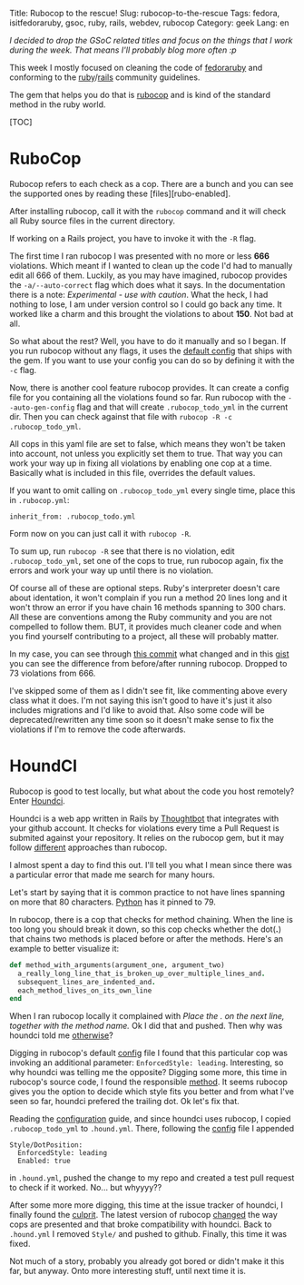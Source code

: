 Title: Rubocop to the rescue!
Slug: rubocop-to-the-rescue
Tags: fedora, isitfedoraruby, gsoc, ruby, rails, webdev, rubocop
Category: geek
Lang: en

*I decided to drop the GSoC related titles and focus on the things
that I work during the week. That means I'll probably blog more often :p*

This week I mostly focused on cleaning the code of [fedoraruby][] and
conforming to the [ruby][ruby-guide]/[rails][rails-guide] community
guidelines.

The gem that helps you do that is [rubocop][] and is kind of the standard
method in the ruby world.

[TOC]

# RuboCop

Rubocop refers to each check as a cop. There are a bunch and you can see
the supported ones by reading these [files][rubo-enabled].

After installing rubocop, call it with the `rubocop` command and it
will check all Ruby source files in the current directory.

If working on a Rails project, you have to invoke it with the `-R` flag.

The first time I ran rubocop I was presented with no more or less
**666** violations. Which meant if I wanted to clean up the code I'd had to
manually edit all 666 of them. Luckily, as you may have imagined, rubocop
provides the `-a/--auto-correct` flag which does what it says. In the
documentation there is a note: *Experimental - use with caution*. What the
heck, I had nothing to lose, I am under version control so I could go back
any time. It worked like a charm and this brought the violations to about
**150**. Not bad at all.

So what about the rest? Well, you have to do it manually and so I began.
If you run rubocop without any flags, it uses the [default config][rubo-conf] that
ships with the gem. If you want to use your config you can do so by defining
it with the `-c` flag.

Now, there is another cool feature rubocop provides. It can create a config
file for you containing all the violations found so far. Run rubocop with
the `--auto-gen-config` flag and that will create `.rubocop_todo_yml` in
the current dir. Then you can check against that file with
`rubocop -R -c .rubocop_todo_yml`.

All cops in this yaml file are set to false, which means they won't be taken
into account, not unless you explicitly set them to true. That way you can
work your way up in fixing all violations by enabling one cop at a time.
Basically what is included in this file, overrides the default values.

If you want to omit calling on `.rubocop_todo_yml` every single time, place
this in `.rubocop.yml`:

    inherit_from: .rubocop_todo.yml

Form now on you can just call it with `rubocop -R`.

To sum up, run `rubocop -R` see that there is no violation, edit
`.rubocop_todo_yml`, set one of the cops to true, run rubocop again, fix
the errors and work your way up until there is no violation.

Of course all of these are optional steps. Ruby's interpreter doesn't care
about identation, it won't complain if you run a method 20 lines long and
it won't throw an error if you have chain 16 methods spanning to 300 chars.
All these are conventions among the Ruby community and you are not compelled
to follow them. BUT, it provides much cleaner code and when you find yourself
contributing to a project, all these will probably matter.

In my case, you can see through [this commit][commit] what changed and in
this [gist][] you can see the difference from before/after running rubocop.
Dropped to 73 violations from 666.

I've skipped some of them as I didn't see fit, like commenting above every
class what it does. I'm not saying this isn't good to have it's just it
also includes migrations and I'd like to avoid that. Also some code will
be deprecated/rewritten any time soon so it doesn't make sense to fix the
violations if I'm to remove the code afterwards.

# HoundCI

Rubocop is good to test locally, but what about the code you host remotely?
Enter [Houndci][].

Houndci is a web app written in Rails by [Thoughtbot][] that integrates with
your github account. It checks for violations every time a Pull Request is
submited against your repository. It relies on the rubocop gem, but it
may follow [different][hound-style] approaches than rubocop.

I almost spent a day to find this out. I'll tell you what I mean since there
was a particular error that made me search for many hours.

Let's start by saying that it is common practice to not have lines spanning
on more that 80 characters. [Python][pep8] has it pinned to 79.

In rubocop, there is a cop that checks for method chaining. When the line
is too long you should break it down, so this cop checks whether the 
dot(**.**) that chains two methods is placed before or after the methods.
Here's an example to better visualize it:

```ruby
def method_with_arguments(argument_one, argument_two)
  a_really_long_line_that_is_broken_up_over_multiple_lines_and.
  subsequent_lines_are_indented_and.
  each_method_lives_on_its_own_line
end

```

When I ran rubocop locally it complained with *Place the . on the next line, together with the method name.*
Ok I did that and pushed. Then why was houndci told me [otherwise][dotwarn]?

Digging in rubocop's default [config][dot-config] file I found that this particular
cop was invoking an additional parameter: `EnforcedStyle: leading`.
Interesting, so why houndci was telling me the opposite? Digging some more,
this time in rubocop's source code, I found the responsible [method][].
It seems rubocop gives you the option to decide which style fits you better
and from what I've seen so far, houndci prefered the trailing dot. Ok let's
fix that.

Reading the [configuration][hound-conf] guide, and since houndci uses rubocop, I
copied `.rubocop_todo_yml` to `.hound.yml`. There, following the [config][dot-config]
file I appended

```
Style/DotPosition:
  EnforcedStyle: leading
  Enabled: true
```

in `.hound.yml`, pushed the change to my repo and created a test pull request
to check if it worked. No... but whyyyy??

After some more more digging, this time at the issue tracker of houndci,
I finally found the [culprit][]. The latest version of rubocop [changed][]
the way cops are presented and that broke compatibility with houndci.
Back to `.hound.yml` I removed `Style/` and pushed to github. Finally,
this time it was fixed.

Not much of a story, probably you already got bored or didn't make it this
far, but anyway. Onto more interesting stuff, until next time it is.


[changed]: https://github.com/bbatsov/rubocop/blob/master/relnotes/v0.23.0.md "Rubocop 0.23.0 release notes"
[hound-style]: https://github.com/thoughtbot/guides/tree/master/style "Thoughtbot style guide"
[culprit]: https://github.com/thoughtbot/hound/issues/288 "Hound not picking up changes in .hound.yml"
[hound-conf]: https://houndci.com/configuration "Hound configuration"
[method]: https://github.com/bbatsov/rubocop/blob/master/lib/rubocop/cop/style/dot_position.rb#L22 "cop that checks the . position in multi-line method calls."
[dot-config]: https://github.com/bbatsov/rubocop/blob/master/config/default.yml#L187 "Default configuration about the dot position cop"
[dotwarn]: https://github.com/axilleas/isitfedoraruby/pull/1#discussion-diff-13786984 "HoundCI complaining on dot"
[ruby-guide]: https://github.com/bbatsov/ruby-style-guide "Ruby style guide"
[rails-guide]: https://github.com/bbatsov/rails-style-guide "Rails style guide"
[fedoraruby]: https://github.com/axilleas/isitfedoraruby "isitfedoraruby at github"
[rubocop]: https://github.com/bbatsov/rubocop "rubocop at github"
[Houndci]: https://houndci.com/ "HoundCI website"
[Thoughtbot]: http://robots.thoughtbot.com/ "Thoughtbot website"
[rubo-conf]: https://github.com/bbatsov/rubocop/tree/master/config "Default configuration files for rubocop"
[commit]: https://github.com/axilleas/isitfedoraruby/commit/0a39c2b1a3d3aa47433c52147fe9ecb443e3ea98 "Commit fixing most of rubocops errors"
[pr]: https://github.com/axilleas/isitfedoraruby/pull/1 "Pull Requestfixing most of rubocops errors "
[gist]: https://gist.github.com/axilleas/b65a909a5d0b73fcb2a8 "gist with before/after violations"
[pep8]: http://legacy.python.org/dev/peps/pep-0008/#maximum-line-length "Python PEP8 maximum line length"